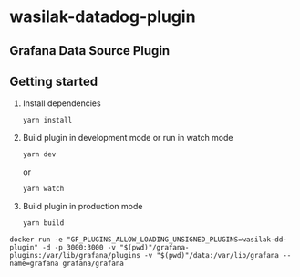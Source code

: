 # wasilak-datadog-plugin
## Grafana Data Source Plugin

## Getting started

1. Install dependencies

   ```bash
   yarn install
   ```

2. Build plugin in development mode or run in watch mode

   ```bash
   yarn dev
   ```

   or

   ```bash
   yarn watch
   ```

3. Build plugin in production mode

   ```bash
   yarn build
   ```

```
docker run -e "GF_PLUGINS_ALLOW_LOADING_UNSIGNED_PLUGINS=wasilak-dd-plugin" -d -p 3000:3000 -v "$(pwd)"/grafana-plugins:/var/lib/grafana/plugins -v "$(pwd)"/data:/var/lib/grafana --name=grafana grafana/grafana
```
